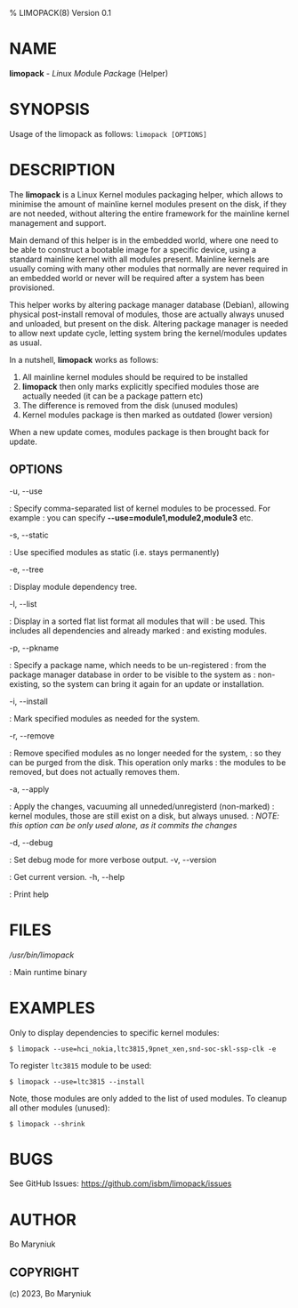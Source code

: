% LIMOPACK(8) Version 0.1

NAME
====

**limopack** - *Li*nux *Mo*dule *Pack*age (Helper)

SYNOPSIS
========

Usage of the limopack as follows: `limopack [OPTIONS]`

DESCRIPTION
===========

The **limopack** is a Linux Kernel modules packaging helper, which
allows to minimise the amount of mainline kernel modules present on
the disk, if they are not needed, without altering the entire
framework for the mainline kernel management and support.

Main demand of this helper is in the embedded world, where one need to
be able to construct a bootable image for a specific device, using a
standard mainline kernel with all modules present. Mainline kernels
are usually coming with many other modules that normally are never
required in an embedded world or never will be required after a system
has been provisioned.

This helper works by altering package manager database (Debian),
allowing physical post-install removal of modules, those are actually
always unused and unloaded, but present on the disk. Altering package
manager is needed to allow next update cycle, letting system bring the
kernel/modules updates as usual.

In a nutshell, **limopack** works as follows:

1. All mainline kernel modules should be required to be installed
2. **limopack** then only marks explicitly specified modules those are
   actually needed (it can be a package pattern etc)
3. The difference is removed from the disk (unused modules)
4. Kernel modules package is then marked as outdated (lower version)

When a new update comes, modules package is then brought back for update.

OPTIONS
-------

-u, --use <use>

: Specify comma-separated list of kernel modules to be processed. For example
: you can specify **--use=module1,module2,module3** etc.

-s, --static

: Use specified modules as static (i.e. stays permanently)

-e, --tree

: Display module dependency tree.

-l, --list

: Display in a sorted flat list format all modules that will
: be used. This includes all dependencies and already marked
: and existing modules.

-p, --pkname <pkname>

: Specify a package name, which needs to be un-registered
: from the package manager database in order to be visible to the system as
: non-existing, so the system can bring it again for an update or installation.

-i, --install

: Mark specified modules as needed for the system.

-r, --remove

: Remove specified modules as no longer needed for the system,
: so they can be purged from the disk. This operation only marks
: the modules to be removed, but does not actually removes them.

-a, --apply

: Apply the changes, vacuuming all unneded/unregisterd (non-marked)
: kernel modules, those are still exist on a disk, but always unused.
: *NOTE: this option can be only used alone, as it commits the changes*

-d, --debug

: Set debug mode for more verbose output.
-v, --version

: Get current version.
-h, --help

: Print help

FILES
=====

*/usr/bin/limopack*

:   Main runtime binary


EXAMPLES
========

Only to display dependencies to specific kernel modules:

    $ limopack --use=hci_nokia,ltc3815,9pnet_xen,snd-soc-skl-ssp-clk -e


To register `ltc3815` module to be used:

    $ limopack --use=ltc3815 --install

Note, those modules are only added to the list of used modules. To
cleanup all other modules (unused):

    $ limopack --shrink

BUGS
====

See GitHub Issues: https://github.com/isbm/limopack/issues

AUTHOR
======

Bo Maryniuk

COPYRIGHT
---------

(c) 2023, Bo Maryniuk

